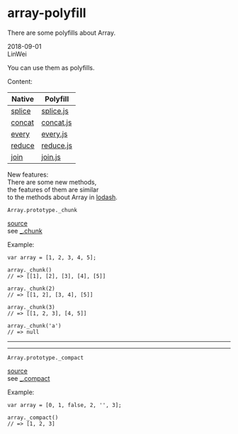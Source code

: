 # array-polyfill
There are some polyfills about Array.  

2018-09-01  
LinWei  

You can use them as polyfills.  
  
Content: 

| Native | Polyfill |
|--------|----------|
|[splice](https://developer.mozilla.org/en-US/docs/Web/JavaScript/Reference/Global_Objects/Array/splice.)|[splice.js](https://github.com/asilinwei/array-polyfill/blob/master/src/splice.js)|
|[concat](https://developer.mozilla.org/en-US/docs/Web/JavaScript/Reference/Global_Objects/Array/concat)|[concat.js](https://github.com/asilinwei/array-polyfill/blob/master/src/concat.js)|
|[every](https://developer.mozilla.org/en-US/docs/Web/JavaScript/Reference/Global_Objects/Array/every)|[every.js](https://github.com/asilinwei/array-polyfill/blob/master/src/every.js)|
|[reduce](https://developer.mozilla.org/en-US/docs/Web/JavaScript/Reference/Global_Objects/Array/Reduce)|[reduce.js](https://github.com/asilinwei/array-polyfill/blob/master/src/reduce.js)|
|[join](https://developer.mozilla.org/en-US/docs/Web/JavaScript/Reference/Global_Objects/Array/join)|[join.js](https://github.com/asilinwei/array-polyfill/blob/master/src/join.js)|  
  
New features:  
There are some new methods,  
the features of them are similar  
to the methods about Array in 
[lodash](https://lodash.com/).  
   
```
Array.prototype._chunk
```    
[source](https://github.com/asilinwei/array-polyfill/blob/master/src/chunk.js)    
see [_.chunk](https://lodash.com/docs/4.17.10#chunk)
    
Example:  
```
var array = [1, 2, 3, 4, 5];

array._chunk()
// => [[1], [2], [3], [4], [5]]

array._chunk(2)
// => [[1, 2], [3, 4], [5]]

array._chunk(3)
// => [[1, 2, 3], [4, 5]]

array._chunk('a')
// => null
```                                                              
---------------------------------
---------------------------------             
```
Array.prototype._compact
```     
[source](https://github.com/asilinwei/array-polyfill/blob/master/src/compact.js)     
see [_.compact](https://lodash.com/docs/4.17.10#compact) 
       
Example:
```
var array = [0, 1, false, 2, '', 3];

array._compact()
// => [1, 2, 3]
```            
